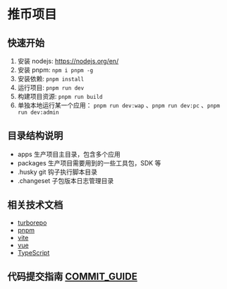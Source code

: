 # 推币项目

## 快速开始

1. 安装 nodejs: https://nodejs.org/en/
2. 安装 pnpm: `npm i pnpm -g`
3. 安装依赖: `pnpm install`
4. 运行项目: `pnpm run dev`
5. 构建项目资源: `pnpm run build`
6. 单独本地运行某一个应用： `pnpm run dev:wap` 、`pnpm run dev:pc` 、`pnpm run dev:admin`

## 目录结构说明

- apps 生产项目主目录，包含多个应用
- packages 生产项目需要用到的一些工具包，SDK 等
- .husky git 钩子执行脚本目录
- .changeset 子包版本日志管理目录

## 相关技术文档

- [turborepo](https://turborepo.org/)
- [pnpm](https://www.pnpm.cn/)
- [vite](https://vitejs.cn/)
- [vue](https://cn.vuejs.org/)
- [TypeScript](https://github.com/microsoft/TypeScript)

## 代码提交指南 [COMMIT_GUIDE](./COMMIT_GUIDE.md)
